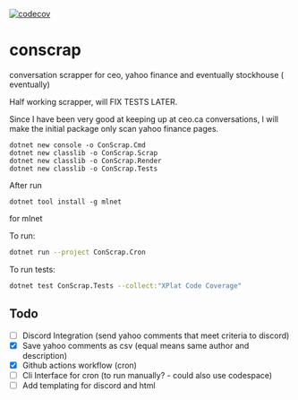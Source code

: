 [![codecov](https://codecov.io/gh/dli-invest/conscrap/branch/main/graph/badge.svg?token=1Tlyaj0OO4)](https://codecov.io/gh/dli-invest/conscrap)


# conscrap
conversation scrapper for ceo, yahoo finance and eventually stockhouse ( eventually)

Half working scrapper, will FIX TESTS LATER.

Since I have been very good at keeping up at ceo.ca conversations, I will make the initial package only scan yahoo finance pages.

```
dotnet new console -o ConScrap.Cmd
dotnet new classlib -o ConScrap.Scrap
dotnet new classlib -o ConScrap.Render
dotnet new classlib -o ConScrap.Tests
```

After run 

```
dotnet tool install -g mlnet
```

for mlnet

To run:
```sh
dotnet run --project ConScrap.Cron
```

To run tests:

```sh
dotnet test ConScrap.Tests --collect:"XPlat Code Coverage"
```


## Todo

- [ ] Discord Integration (send yahoo comments that meet criteria to discord)
- [x] Save yahoo comments as csv (equal means same author and description)
- [x] Github actions workflow (cron)
- [ ] Cli Interface for cron (to run manually? - could also use codespace)
- [ ] Add templating for discord and html
